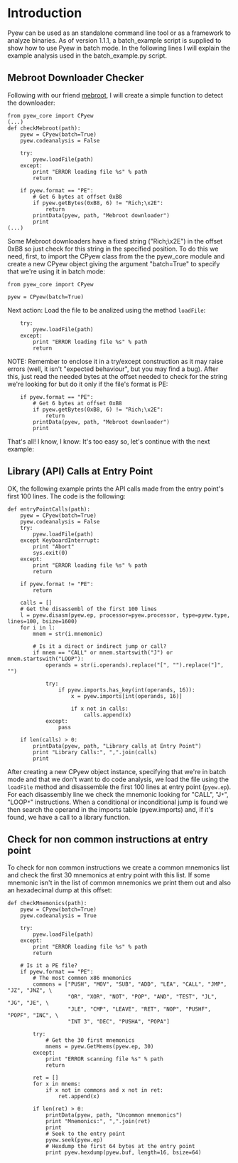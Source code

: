 # Introduction #

Pyew can be used as an standalone command line tool or as a framework to analyze binaries. As of version 1.1.1, a batch\_example script is supplied to show how to use Pyew in batch mode. In the following lines I will explain the example analysis used in the batch\_example.py script.

## Mebroot Downloader Checker ##

Following with our friend [mebroot](AnalysisMebroot.md), I will create a simple function to detect the downloader:

```
from pyew_core import CPyew
(...)
def checkMebroot(path):
    pyew = CPyew(batch=True)
    pyew.codeanalysis = False
    
    try:
        pyew.loadFile(path)
    except:
        print "ERROR loading file %s" % path
        return 

    if pyew.format == "PE":
        # Get 6 bytes at offset 0xB8
        if pyew.getBytes(0xB8, 6) != "Rich;\x2E":
            return
        printData(pyew, path, "Mebroot downloader")
        print
(...)
```

Some Mebroot downloaders have a fixed string ("Rich;\x2E") in the offset 0xB8 so just check for this string in the specified position. To do this we need, first, to import the CPyew class from the the pyew\_core module and create a new CPyew object giving the argument "batch=True" to specify that we're using it in batch mode:

```
from pyew_core import CPyew

pyew = CPyew(batch=True)
```

Next action: Load the file to be analized using the method `loadFile`:

```
    try:
        pyew.loadFile(path)
    except:
        print "ERROR loading file %s" % path
        return 
```

NOTE: Remember to enclose it in a try/except construction as it may raise errors (well, it isn't "expected behaviour", but you may find a bug). After this, just read the needed bytes at the offset needed to check for the string we're looking for but do it only if the file's format is PE:

```
    if pyew.format == "PE":
        # Get 6 bytes at offset 0xB8
        if pyew.getBytes(0xB8, 6) != "Rich;\x2E":
            return
        printData(pyew, path, "Mebroot downloader")
        print
```

That's all! I know, I know: It's too easy so, let's continue with the next example:

## Library (API) Calls at Entry Point ##

OK, the following example prints the API calls made from the entry point's first 100 lines. The code is the following:

```
def entryPointCalls(path):
    pyew = CPyew(batch=True)
    pyew.codeanalysis = False
    try:
        pyew.loadFile(path)
    except KeyboardInterrupt:
        print "Abort"
        sys.exit(0)
    except:
        print "ERROR loading file %s" % path
        return

    if pyew.format != "PE":
        return
    
    calls = []
    # Get the disassembl of the first 100 lines
    l = pyew.disasm(pyew.ep, processor=pyew.processor, type=pyew.type, lines=100, bsize=1600)
    for i in l:
        mnem = str(i.mnemonic)
        
        # Is it a direct or indirect jump or call?
        if mnem == "CALL" or mnem.startswith("J") or mnem.startswith("LOOP"):
            operands = str(i.operands).replace("[", "").replace("]", "")
            
            try:
                if pyew.imports.has_key(int(operands, 16)):
                    x = pyew.imports[int(operands, 16)]
                    
                    if x not in calls:
                        calls.append(x)
            except:
                pass

    if len(calls) > 0:
        printData(pyew, path, "Library calls at Entry Point")
        print "Library Calls:", ",".join(calls)
        print
```

After creating a new CPyew object instance, specifying that we're in batch mode and that we don't want to do code analysis, we load the file using the `loadFile` method and disassemble the first 100 lines at entry point (`pyew.ep`). For each disassembly line we check the mnemonic looking for "CALL", "J`*`", "LOOP`*`" instructions. When a conditional or inconditional jump is found we then search the operand in the imports table (pyew.imports) and, if it's found, we have a call to a library function.

## Check for non common instructions at entry point ##

To check for non common instructions we create a common mnemonics list and check the first 30 mnemonics at entry point with this list. If some mnemonic isn't in the list of common mnemonics we print them out and also an hexadecimal dump at this offset:

```
def checkMnemonics(path):
    pyew = CPyew(batch=True)
    pyew.codeanalysis = True
    
    try:
        pyew.loadFile(path)
    except:
        print "ERROR loading file %s" % path
        return 

    # Is it a PE file?
    if pyew.format == "PE":
        # The most common x86 mnemonics
        commons = ["PUSH", "MOV", "SUB", "ADD", "LEA", "CALL", "JMP", "JZ", "JNZ", \
                   "OR", "XOR", "NOT", "POP", "AND", "TEST", "JL", "JG", "JE", \
                   "JLE", "CMP", "LEAVE", "RET", "NOP", "PUSHF", "POPF", "INC", \
                   "INT 3", "DEC", "PUSHA", "POPA"]
        
        try:
            # Get the 30 first mnemonics
            mnems = pyew.GetMnems(pyew.ep, 30)
        except:
            print "ERROR scanning file %s" % path
            return
        
        ret = []
        for x in mnems:
            if x not in commons and x not in ret:
                ret.append(x)
        
        if len(ret) > 0:
            printData(pyew, path, "Uncommon mnemonics")
            print "Mnemonics:", ",".join(ret)
            print
            # Seek to the entry point
            pyew.seek(pyew.ep)
            # Hexdump the first 64 bytes at the entry point
            print pyew.hexdump(pyew.buf, length=16, bsize=64)
```